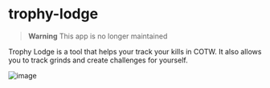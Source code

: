 # trophy-lodge

> **Warning**
> This app is no longer maintained

Trophy Lodge is a tool that helps your track your kills in COTW. It also allows you to track grinds and create challenges for yourself.

![image](https://raw.githubusercontent.com/rollerb/trophy-lodge/master/static/screenshot/main.png)
